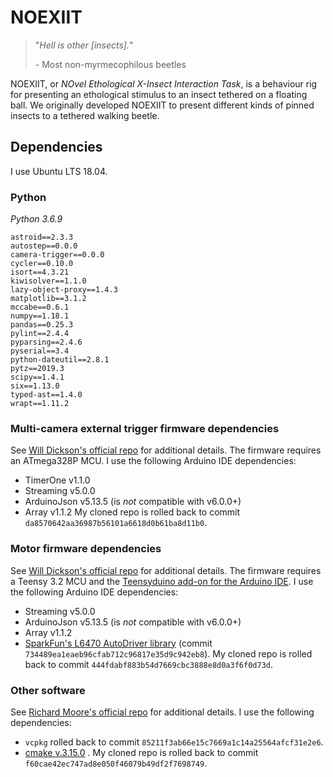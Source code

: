 # NOEXIIT
> "*Hell is other [insects].*"
>
> \- Most non-myrmecophilous beetles

NOEXIIT, or *NOvel Ethological X-Insect Interaction Task*, is a behaviour rig for presenting an ethological stimulus to an insect tethered on a floating ball. We originally developed NOEXIIT to present different kinds of pinned insects to a tethered walking beetle. 

## Dependencies
I use Ubuntu LTS 18.04. 

### Python
_Python 3.6.9_
```
astroid==2.3.3
autostep==0.0.0
camera-trigger==0.0.0
cycler==0.10.0
isort==4.3.21
kiwisolver==1.1.0
lazy-object-proxy==1.4.3
matplotlib==3.1.2
mccabe==0.6.1
numpy==1.18.1
pandas==0.25.3
pylint==2.4.4
pyparsing==2.4.6
pyserial==3.4
python-dateutil==2.8.1
pytz==2019.3
scipy==1.4.1
six==1.13.0
typed-ast==1.4.0
wrapt==1.11.2
```

### Multi-camera external trigger firmware dependencies
See [Will Dickson's official repo](https://github.com/willdickson/camera_trigger) for additional details. The firmware requires an ATmega328P MCU. I use the following Arduino IDE dependencies:
- TimerOne v1.1.0
- Streaming v5.0.0
- ArduinoJson v5.13.5 (is _not_ compatible with v6.0.0+)
- Array v1.1.2
My cloned repo is rolled back to commit `da8570642aa36987b56101a6618d0b61ba8d11b0`.

### Motor firmware dependencies
See [Will Dickson's official repo](https://github.com/willdickson/autostep) for additional details. The firmware requires a Teensy 3.2 MCU and the [Teensyduino add-on for the Arduino IDE](https://www.pjrc.com/teensy/teensyduino.html). I use the following Arduino IDE dependencies:
- Streaming v5.0.0
- ArduinoJson v5.13.5 (is _not_ compatible with v6.0.0+)
- Array v1.1.2
- [SparkFun's L6470 AutoDriver library](https://github.com/sparkfun/L6470-AutoDriver/tree/master/Libraries/Arduino) (commit `734489ea1eaeb96cfab712c96817e35d9c942eb8`).
My cloned repo is rolled back to commit `444fdabf883b54d7669cbc3888e8d0a3f6f0d73d`. 

### Other software
See [Richard Moore's official repo](https://github.com/rjdmoore/fictrac) for additional details. I use the following dependencies:
- `vcpkg` rolled back to commit `85211f3ab66e15c7669a1c14a25564afcf31e2e6`. 
- [cmake v.3.15.0](https://github.com/Kitware/CMake/releases/tag/v3.15.0) . 
My cloned repo is rolled back to commit `f60cae42ec747ad8e050f46079b49df2f7698749`. 
